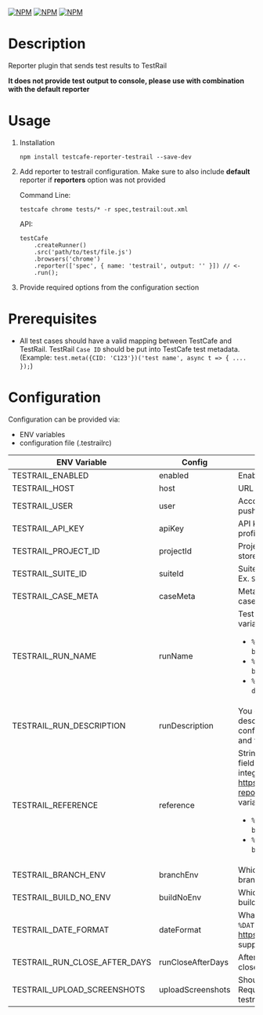 [![NPM](https://img.shields.io/npm/v/testcafe-reporter-testrail)](https://www.npmjs.com/package/testcafe-reporter-testrail) [![NPM](https://img.shields.io/npm/l/testcafe-reporter-testrail)](https://github.com/DamianOsipiuk/testcafe-reporter-testrail/blob/master/LICENSE) [![NPM](https://img.shields.io/node/v/testcafe-reporter-testrail)](https://github.com/DamianOsipiuk/testcafe-reporter-testrail/blob/master/package.json)

# Description

Reporter plugin that sends test results to TestRail

**It does not provide test output to console, please use with combination with the default reporter**

# Usage

1. Installation

   `npm install testcafe-reporter-testrail --save-dev`

2. Add reporter to testrail configuration. Make sure to also include **default** reporter if **reporters** option was not provided

   Command Line:

   ```
   testcafe chrome tests/* -r spec,testrail:out.xml
   ```

   API:

   ```
   testCafe
       .createRunner()
       .src('path/to/test/file.js')
       .browsers('chrome')
       .reporter(['spec', { name: 'testrail', output: '' }]) // <-
       .run();
   ```

3. Provide required options from the configuration section

# Prerequisites

- All test cases should have a valid mapping between TestCafe and TestRail. TestRail `Case ID` should be put into TestCafe test metadata. (Example: `test.meta({CID: 'C123'})('test name', async t => { .... });`)

# Configuration

Configuration can be provided via:

- ENV variables
- configuration file (.testrailrc)

| ENV Variable                  | Config            | Description                                                                                                                                                                                                                                                                                                            |           Default           | Required |
| ----------------------------- | ----------------- | ---------------------------------------------------------------------------------------------------------------------------------------------------------------------------------------------------------------------------------------------------------------------------------------------------------------------- | :-------------------------: | :------: |
| TESTRAIL_ENABLED              | enabled           | Enables TestRail integration.                                                                                                                                                                                                                                                                                          |           `false`           |          |
| TESTRAIL_HOST                 | host              | URL of the TestRail instance.                                                                                                                                                                                                                                                                                          |                             |  `true`  |
| TESTRAIL_USER                 | user              | Account name which will be used to push results.                                                                                                                                                                                                                                                                       |                             |  `true`  |
| TESTRAIL_API_KEY              | apiKey            | API key which can be generated on the profile page in TestRail.                                                                                                                                                                                                                                                        |                             |  `true`  |
| TESTRAIL_PROJECT_ID           | projectId         | Project id in which test cases are stored. Ex. `P123`                                                                                                                                                                                                                                                                  |                             |  `true`  |
| TESTRAIL_SUITE_ID             | suiteId           | Suite id in which test cases are stored. Ex. `S123`                                                                                                                                                                                                                                                                    |                             |  `true`  |
| TESTRAIL_CASE_META            | caseMeta          | Meta attribute to be used to get TestRail case id mapping.                                                                                                                                                                                                                                                             |           `'CID'`           |          |
| TESTRAIL_RUN_NAME             | runName           | Test Run name. Configurable with variables <ul><li>`%BRANCH%` - see config option `branchEnv`</li><li>`%BUILD%` - see config option `buildNoEnv`</li><li>`%DATE%` - see config option `dateFormat`</li></ul>                                                                                                           | `%BRANCH%#%BUILD% - %DATE%` |          |
| TESTRAIL_RUN_DESCRIPTION      | runDescription    | You can provide you own Test Run description. If this option is not configured, it will contain test results and test coverage.                                                                                                                                                                                        |                             |          |
| TESTRAIL_REFERENCE            | reference         | String that will be added to the `refs` field in TestRail. This can enable integration with other tools like https://github.com/DamianOsipiuk/jest-reporter-testrail/. Configurable with variables <ul><li>`%BRANCH%` - see config option `branchEnv`</li><li>`%BUILD%` - see config option `buildNoEnv`</li></ul> |                             |          |
| TESTRAIL_BRANCH_ENV           | branchEnv         | Which ENV variable is used to store branch name on which tests are run.                                                                                                                                                                                                                                                |          `BRANCH`           |          |
| TESTRAIL_BUILD_NO_ENV         | buildNoEnv        | Which ENV variable is used to store build number of tests run.                                                                                                                                                                                                                                                         |       `BUILD_NUMBER`        |          |
| TESTRAIL_DATE_FORMAT          | dateFormat        | What date format should be used for `%DATE%` placeholder. https://momentjs.com/ formats supported.                                                                                                                                                                                                                     |    `YYYY-MM-DD HH:mm:ss`    |          |
| TESTRAIL_RUN_CLOSE_AFTER_DAYS | runCloseAfterDays | After how many days should reporter close old Runs in testrail.                                                                                                                                                                                                                                                        |                             |          |
| TESTRAIL_UPLOAD_SCREENSHOTS   | uploadScreenshots | Should upload screenshots to testrail. Requires test result edit enabled in testrail.                                                                                                                                                                                                                                  |           `false`           |          |
